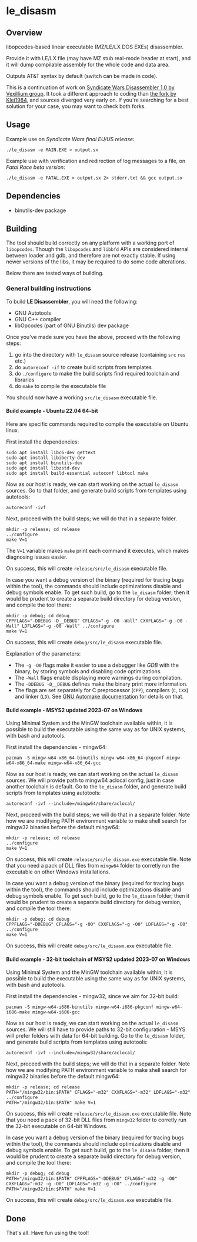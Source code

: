 # le_disasm

## Overview

libopcodes-based linear executable (MZ/LE/LX DOS EXEs) disassembler.

Provide it with LE/LX file (may have MZ stub real-mode header at start),
and it will dump compilable assembly for the whole code and data area.

Outputs AT&amp;T syntax by default (switch can be made in code).

This is a continuation of work on
[Syndicate Wars Disassembler 1.0 by Vexillium group](http://swars.vexillium.org/files/swdisasm-1.0.tar.bz2).
It took a different approach to coding than [the fork by Klei1984](https://github.com/klei1984/le_disasm),
and sources diverged very early on. If you're searching for a best solution for your case,
you may want to check both forks.

## Usage

Example use on _Syndicate Wars final EU/US release_:

```
./le_disasm -e MAIN.EXE > output.sx

```

Example use with verification and redirection of log messages to a file, on _Fatal Race beta version_:

```
./le_disasm -e FATAL.EXE > output.sx 2> stderr.txt && gcc output.sx

```

## Dependencies

- binutils-dev package

## Building

The tool should build correctly on any platform with a working port of `libopcodes`.
Though the `libopcodes` and `libbfd` APIs are considered internal between loader and gdb,
and therefore are not exactly stable. If using newer versions of the libs, it may
be required to do some code alterations.

Below there are tested ways of building.

### General building instructions

To build **LE Disassembler**, you will need the following:

* GNU Autotools
* GNU C++ compiler
* libOpcodes (part of GNU Binutils) dev package

Once you've made sure you have the above, proceed with the following steps:

1. go into the directory with `le_disasm` source release (containing `src` `res` etc.)
2. do `autoreconf -if` to create build scripts from templates
3. do `./configure` to make the build scripts find required toolchain and libraries
4. do `make` to compile the executable file

You should now have a working `src/le_disasm` executable file.

#### Build example - Ubuntu 22.04 64-bit

Here are specific commands required to compile the executable on Ubuntu linux.

First install the dependencies:

```
sudo apt install libc6-dev gettext
sudo apt install libiberty-dev
sudo apt install binutils-dev
sudo apt install libzstd-dev
sudo apt install build-essential autoconf libtool make
```

Now as our host is ready, we can start working on the actual `le_disasm` sources.
Go to that folder, and generate build scripts from templates using autotools:

```
autoreconf -ivf
```

Next, proceed with the build steps; we will do that in a separate folder.

```
mkdir -p release; cd release
../configure
make V=1
```

The `V=1` variable makes `make` print each command it executes, which makes
diagnosing issues easier.

On success, this will create `release/src/le_disasm` executable file.

In case you want a debug version of the binary (required for tracing bugs within the
tool), the commands should include optimizations disable and debug symbols enable.
To get such build, go to the `le_disasm` folder; then it would be prudent to create
a separate build directory for debug version, and compile the tool there:

```
mkdir -p debug; cd debug
CPPFLAGS="-DDEBUG -D__DEBUG" CFLAGS="-g -O0 -Wall" CXXFLAGS="-g -O0 -Wall" LDFLAGS="-g -O0 -Wall" ../configure
make V=1
```

On success, this will create `debug/src/le_disasm` executable file.

Explanation of the parameters:

* The `-g -O0` flags make it easier to use a debugger like _GDB_ with the
  binary, by storing symbols and disabling code optimizations.
* The `-Wall` flags enable displaying more warnings during compilation.
* The `-DDEBUG -D__DEBUG` defines make the binary print more information.
* The flags are set separately for C preprocessor (`CPP`), compilers (`C`, `CXX`)
  and linker (`LD`). See [GNU Automake documentation](https://www.gnu.org/software/automake/manual/html_node/Programs.html)
  for details on that.

#### Build example - MSYS2 updated 2023-07 on Windows

Using Minimal System and the MinGW toolchain available within, it is possible
to build the executable using the same way as for UNIX systems, with bash and autotools.

First install the dependencies - mingw64:

```
pacman -S mingw-w64-x86_64-binutils mingw-w64-x86_64-pkgconf mingw-w64-x86_64-make mingw-w64-x86_64-gcc
```

Now as our host is ready, we can start working on the actual `le_disasm` sources.
We will provide path to mingw64 aclocal config, just in case another toolchain is default.
Go to the `le_disasm` folder, and generate build scripts from templates using autotools:

```
autoreconf -ivf --include=/mingw64/share/aclocal/
```

Next, proceed with the build steps; we will do that in a separate folder.
Note how we are modifying PATH environment variable to make shell search for mingw32
binaries before the default mingw64:

```
mkdir -p release; cd release
../configure
make V=1
```

On success, this will create `release/src/le_disasm.exe` executable file.
Note that you need a pack of DLL files from `mingw64` folder to corretly run
the executable on other Windows installations.

In case you want a debug version of the binary (required for tracing bugs within the
tool), the commands should include optimizations disable and debug symbols enable.
To get such build, go to the `le_disasm` folder; then it would be prudent to create
a separate build directory for debug version, and compile the tool there:

```
mkdir -p debug; cd debug
CPPFLAGS="-DDEBUG" CFLAGS="-g -O0" CXXFLAGS="-g -O0" LDFLAGS="-g -O0" ../configure
make V=1
```
On success, this will create `debug/src/le_disasm.exe` executable file.

#### Build example - 32-bit toolchain of MSYS2 updated 2023-07 on Windows

Using Minimal System and the MinGW toolchain available within, it is possible
to build the executable using the same way as for UNIX systems, with bash and autotools.

First install the dependencies - mingw32, since we aim for 32-bit build:

```
pacman -S mingw-w64-i686-binutils mingw-w64-i686-pkgconf mingw-w64-i686-make mingw-w64-i686-gcc
```

Now as our host is ready, we can start working on the actual `le_disasm` sources.
We will still have to provide paths to 32-bit configuration - MSYS will prefer
folders with data for 64-bit building.
Go to the `le_disasm` folder, and generate build scripts from templates using autotools:

```
autoreconf -ivf --include=/mingw32/share/aclocal/
```

Next, proceed with the build steps; we will do that in a separate folder.
Note how we are modifying PATH environment variable to make shell search for mingw32
binaries before the default mingw64:

```
mkdir -p release; cd release
PATH="/mingw32/bin:$PATH" CFLAGS="-m32" CXXFLAGS="-m32" LDFLAGS="-m32" ../configure
PATH="/mingw32/bin:$PATH" make V=1
```

On success, this will create `release/src/le_disasm.exe` executable file.
Note that you need a pack of 32-bit DLL files from `mingw32` folder to corretly run
the 32-bit executable on 64-bit Windows.

In case you want a debug version of the binary (required for tracing bugs within the
tool), the commands should include optimizations disable and debug symbols enable.
To get such build, go to the `le_disasm` folder; then it would be prudent to create
a separate build directory for debug version, and compile the tool there:

```
mkdir -p debug; cd debug
PATH="/mingw32/bin:$PATH" CPPFLAGS="-DDEBUG" CFLAGS="-m32 -g -O0" CXXFLAGS="-m32 -g -O0" LDFLAGS="-m32 -g -O0" ../configure
PATH="/mingw32/bin:$PATH" make V=1
```
On success, this will create `debug/src/le_disasm.exe` executable file.

## Done

That's all. Have fun using the tool!
